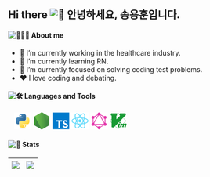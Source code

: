 ## Hi there <img src="https://user-images.githubusercontent.com/72663882/171687151-bb31c996-c9d2-49c8-b593-734946893b23.gif" alt="👋" aria-hidden="true" width="30" />  안녕하세요, 송용훈입니다.


#### <img src="https://raw.githubusercontent.com/Tarikul-Islam-Anik/Animated-Fluent-Emojis/master/Emojis/People/Technologist.png" alt="👨🏻‍💻" width="25" />  About me
- 🔭 I’m currently working in the healthcare industry.
- 🌱 I’m currently learning RN.
- 🎯 I’m currently focused on solving coding test problems.
- ❤️ I love coding and debating.


#### <img src="https://raw.githubusercontent.com/Tarikul-Islam-Anik/Animated-Fluent-Emojis/master/Emojis/Objects/Hammer%20and%20Wrench.png" alt="🛠️" width="20" />  Languages and Tools
&nbsp;&nbsp;
<code><img width="35" src="https://raw.githubusercontent.com/devicons/devicon/master/icons/python/python-original.svg" /></code>
<code><img width="35" src="https://raw.githubusercontent.com/devicons/devicon/master/icons/nodejs/nodejs-original.svg" /></code>
<code><img width="35" src="https://raw.githubusercontent.com/devicons/devicon/master/icons/typescript/typescript-original.svg" /></code>
<code><img width="35" src="https://raw.githubusercontent.com/devicons/devicon/master/icons/react/react-original.svg" /></code>
<code><img width="35" src="https://raw.githubusercontent.com/devicons/devicon/master/icons/graphql/graphql-plain.svg" /></code>
<code><img width="35" src="https://raw.githubusercontent.com/devicons/devicon/master/icons/vim/vim-plain.svg" /></code>
<!-- https://github.com/devicons/devicon/tree/master/icons/ --> 
<!-- https://www.vectorlogo.zone/  -->


#### <img src="https://raw.githubusercontent.com/Tarikul-Islam-Anik/Animated-Fluent-Emojis/master/Emojis/Travel%20and%20places/Rocket.png" alt="🚀" width="20" />  Stats

| <img align="center" src="https://github-readme-stats.vercel.app/api?username=yonghun16&theme=transparent&hide_border=true" /> | <img align="center" width="340em" src="https://github-readme-stats.vercel.app/api/top-langs/?username=yonghun16&show_icons=true&include_all_commits=true&layout=compact&theme=transparent&hide_border=true"  /> |
| ------------- | ------------- |




<!--
**yonghun16/yonghun16** is a ✨ _special_ ✨ repository because its `README.md` (this file) appears on your GitHub profile.

Here are some ideas to get you started:

- 🔭 I’m currently working on ...
- 🌱 I’m currently learning ...
- 👯 I’m looking to collaborate on ...
- 🤔 I’m looking for help with ...
- 💬 Ask me about ...
- 📫 How to reach me: ...
- 😄 Pronouns: ...
- ⚡ Fun fact: ...
--> 
